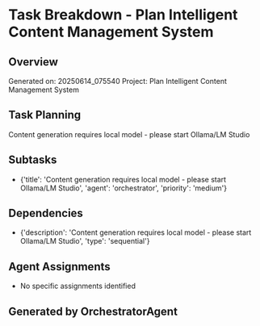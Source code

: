 # Task Breakdown - Plan Intelligent Content Management System

## Overview
Generated on: 20250614_075540
Project: Plan Intelligent Content Management System

## Task Planning
Content generation requires local model - please start Ollama/LM Studio

## Subtasks
- {'title': 'Content generation requires local model - please start Ollama/LM Studio', 'agent': 'orchestrator', 'priority': 'medium'}

## Dependencies
- {'description': 'Content generation requires local model - please start Ollama/LM Studio', 'type': 'sequential'}

## Agent Assignments
- No specific assignments identified

## Generated by OrchestratorAgent
